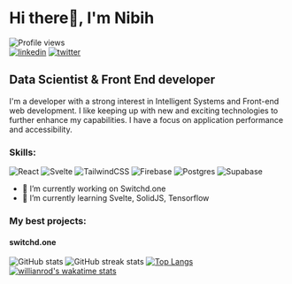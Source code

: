 # Hi there👋, I'm Nibih


![Profile views](https://gpvc.arturio.dev/nibih)  
[![linkedin](https://img.shields.io/badge/linkedin-0A66C2?style=for-the-badge&logo=linkedin&logoColor=white)](https://www.linkedin.com/in/nibih)
[![twitter](https://img.shields.io/badge/twitter-1DA1F2?style=for-the-badge&logo=twitter&logoColor=white)](https://twitter.com/realnibih)
## Data Scientist & Front End developer
I'm a developer with a strong interest in Intelligent Systems and Front-end web development. I like keeping up with new and exciting technologies to further enhance my capabilities. I have a focus on application performance and accessibility.

### Skills: 

![React](https://img.shields.io/badge/react-%2320232a.svg?style=for-the-badge&logo=react&logoColor=%2361DAFB) ![Svelte](https://img.shields.io/badge/svelte-%23f1413d.svg?style=for-the-badge&logo=svelte&logoColor=white) ![TailwindCSS](https://img.shields.io/badge/tailwindcss-%2338B2AC.svg?style=for-the-badge&logo=tailwind-css&logoColor=white) ![Firebase](https://img.shields.io/badge/Firebase-039BE5?style=for-the-badge&logo=Firebase&logoColor=white) ![Postgres](https://img.shields.io/badge/postgres-%23316192.svg?style=for-the-badge&logo=postgresql&logoColor=white) 	![Supabase](https://img.shields.io/badge/Supabase-3ECF8E?style=for-the-badge&logo=supabase&logoColor=white)

- 🔭 I’m currently working on Switchd.one 
- 🌱 I’m currently learning Svelte, SolidJS, Tensorflow 

### My best projects:

#### switchd.one

![GitHub stats](https://github-readme-stats.vercel.app/api?username=nibih&show_icons=true&count_private=true)  ![GitHub streak stats](https://github-readme-streak-stats.herokuapp.com/?user=nibih)
[![Top Langs](https://github-readme-stats.vercel.app/api/top-langs/?username=anuraghazra&layout=compact)](https://github.com/anuraghazra/github-readme-stats) [![willianrod's wakatime stats](https://github-readme-stats.vercel.app/api/wakatime?username=nibih)](https://github.com/anuraghazra/github-readme-stats)
